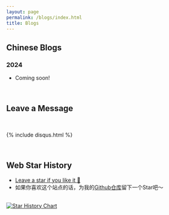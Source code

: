 ```yaml
---
layout: page
permalink: /blogs/index.html
title: Blogs
---
```


## Chinese Blogs

### 2024

- Coming soon!


<br>

## Leave a Message

<br>

{% include disqus.html %} 

<br>

## Web Star History

- [Leave a star if you like it 🥰](https://github.com/xjf20010726/xjf20010726.github.io) 
- 如果你喜欢这个站点的话，为我的[Github仓库](https://github.com/xjf20010726/xjf20010726.github.io)留下一个Star吧～

<br>[![Star History Chart](https://api.star-history.com/svg?repos=xjf20010726/xjf20010726.github.io&type=Date)](https://star-history.com/#xjf20010726/xjf20010726.github.io&Date)

<br>
